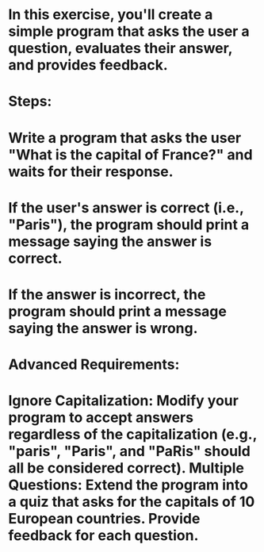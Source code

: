 # In this exercise, you'll create a simple program that asks the user a question, evaluates their answer, and provides feedback.

# Steps:
# Write a program that asks the user "What is the capital of France?" and waits for their response.
# If the user's answer is correct (i.e., "Paris"), the program should print a message saying the answer is correct.
# If the answer is incorrect, the program should print a message saying the answer is wrong.
# Advanced Requirements:
# Ignore Capitalization: Modify your program to accept answers regardless of the capitalization (e.g., "paris", "Paris", and "PaRis" should all be considered correct). Multiple Questions: Extend the program into a quiz that asks for the capitals of 10 European countries. Provide feedback for each question.
